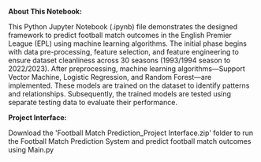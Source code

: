 
**About This Notebook:**

This Python Jupyter Notebook (.ipynb) file demonstrates the designed framework to predict football match outcomes in the English Premier League (EPL) using machine learning algorithms. The initial phase begins with data pre-processing, feature selection, and feature engineering to ensure dataset cleanliness across 30 seasons (1993/1994 season to 2022/2023). After preprocessing, machine learning algorithms—Support Vector Machine, Logistic Regression, and Random Forest—are implemented. These models are trained on the dataset to identify patterns and relationships. Subsequently, the trained models are tested using separate testing data to evaluate their performance.

**Project Interface:**

Download the 'Football Match Prediction_Project Interface.zip' folder to run the Football Match Prediction System and predict football match outcomes using Main.py
 
